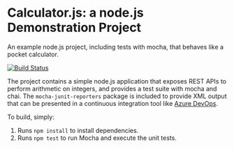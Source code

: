 Calculator.js: a node.js Demonstration Project
==============================================
An example node.js project, including tests with mocha, that behaves like
a pocket calculator.

[![Build Status](https://dev.azure.com/proskepatrick/Integrating%20External%20Source%20Control%20with%20Azure%20Pipelines/_apis/build/status/patroske.calculator?branchName=master)](https://dev.azure.com/proskepatrick/Integrating%20External%20Source%20Control%20with%20Azure%20Pipelines/_build/latest?definitionId=6&branchName=master)


The project contains a simple node.js application that exposes REST APIs
to perform arithmetic on integers, and provides a test suite with mocha
and chai.  The `mocha-junit-reporters` package is included to provide XML
output that can be presented in a continuous integration tool like
[Azure DevOps](https://azure.com/devops).

To build, simply:

1. Runs `npm install` to install dependencies.
2. Runs `npm test` to run Mocha and execute the unit tests.

